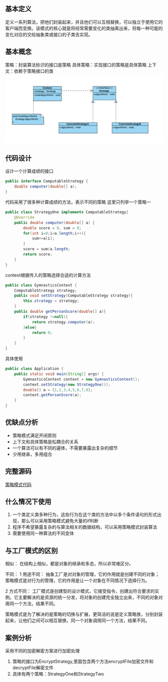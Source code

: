 ## 基本定义
定义一系列算法，把他们封装起来，并且他们可以互相替换，可以独立于使用它的客户端而变换。该模式的核心就是将经常需要变化的类抽离出来，将每一种可能的变化对应的交给抽象类或接口的子类去实现。

## 基本概念
策略：封装算法标识的接口是策略
具体策略：实现接口的策略是具体策略
上下文：依赖于策略接口的类
![策略模式](https://github.com/guangxush/iTechHeart/blob/master/image/DesignPatterns/strategy1.png)

## 代码设计
设计一个计算成绩的接口
```java
public interface ComputableStrategy {
    double computer(double[] a);
}
```

代码采用了很多种计算成绩的方法，表示不同的策略
这里只列举一个策略一
```java
public class StrategyOne implements ComputableStrategy{
    @Override
    public double computer(double[] a) {
        double score = 0, sum = 0;
        for(int i=0;i<a.length;i++){
            sum+=a[i];
        }
        score = sum/a.length;
        return score;
    }
}
```

context根据传入的策略选择合适的计算方法
```java
public class GymnasticsContext {
    ComputableStrategy strategy;
    public void setStrategy(ComputableStrategy strategy){
        this.strategy = strategy;
    }
    public double getPersonScore(double[] a){
        if(strategy !=null){
            return strategy.computer(a);
        }else{
            return 0;
        }
    }
}
```
具体使用
```java
public class Application {
    public static void main(String[] args) {
        GymnasticsContext context = new GymnasticsContext();
        context.setStrategy(new StrategyOne());
        double[] a = {1,2,3,4,5,6,7,8};
        context.getPersonScore(a);
    }
}

```
## 优缺点分析
- 策略模式满足开闭原则
- 上下文和具体策略是松耦合的关系
- 一个算法可以有不同的遍体，不需要暴露出复杂的细节
- 少用继承，多用组合

## 完整源码
[策略模式代码](https://github.com/guangxush/DesignPatterns/tree/master/src/strategy)


## 什么情况下使用

1. 一个类定义类多种行为，这些行为在这个类的方法中以多个条件语句的形式出现，那么可以采用策略模式避免大量的if判断
2. 程序不希望暴露复杂的与算法相关的数据结构，可以采用策略模式封装算法
3. 需要使用同一种算法的不同变体


## 与工厂模式的区别

相似：
在结构上相似，都是对象的继承和多态，所以非常难区分。

不同：
1 用途不同：
抽象工厂是对对象的管理，它的作用就是创建不同的对象；
策略模式是对行为的管理，它的作用是让一个对象在不同情况下选择行为。

2 方式不同：
工厂模式是创建型的设计模式，它接受指令，创建出符合要求的实例。它主要解决的是资源的统一分发，将对象的创建完全独立出来，不同的对象对用同一个方法，结果不同。

策略模式是为了解决的是策略的切换与扩展，更简洁的说是定义策略族，分别封装起来，让他们之间可以相互替换，同一个对象调用同一个方法，结果不同。

## 案例分析

采用不同的加密解密方案进行加密处理

1. 策略的接口为EncryptStrategy,里面包含两个方法encryptFile加密文件和decryptFile解密文件
2. 具体有两个策略：StrategyOne和StrategyTwo